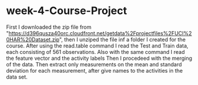 # week-4-Course-Project
First I downloaded the zip file from "https://d396qusza40orc.cloudfront.net/getdata%2Fprojectfiles%2FUCI%20HAR%20Dataset.zip", then I unziped the file inf a folder I created for the course.
After using the read.table command I read the Test and Train data, each consisting of 561 observations. Also with the same command I read the feature vector and the activity labels
Then I procedeed with the merging of the data. Then extract only measurements on the mean and standard deviation for each measurement, after give names to the activities in the data set. 
